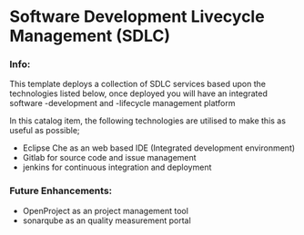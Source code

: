 # Software Development Livecycle Management (SDLC)

### Info:

This template deploys a collection of SDLC services based upon the technologies listed below, once deployed you will have an integrated software -development and -lifecycle management platform

In this catalog item, the following technologies are utilised to make this as useful as possible;

* Eclipse Che as an web based IDE (Integrated development environment)
* Gitlab for source code and issue management
* jenkins for continuous integration and deployment

### Future Enhancements:

* OpenProject as an project management tool 
* sonarqube as an quality measurement portal 


